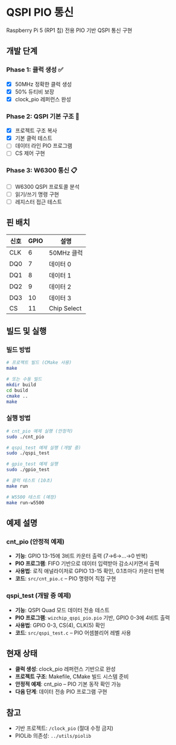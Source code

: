 # QSPI PIO 통신

Raspberry Pi 5 (RP1 칩) 전용 PIO 기반 QSPI 통신 구현

## 개발 단계

### Phase 1: 클럭 생성 ✅
- [x] 50MHz 정확한 클럭 생성
- [x] 50% 듀티비 보장
- [x] clock_pio 레퍼런스 완성

### Phase 2: QSPI 기본 구조 🚧
- [x] 프로젝트 구조 복사
- [x] 기본 클럭 테스트
- [ ] 데이터 라인 PIO 프로그램
- [ ] CS 제어 구현

### Phase 3: W6300 통신 📋
- [ ] W6300 QSPI 프로토콜 분석
- [ ] 읽기/쓰기 명령 구현
- [ ] 레지스터 접근 테스트

## 핀 배치

| 신호 | GPIO | 설명 |
|------|------|------|
| CLK  | 6    | 50MHz 클럭 |
| DQ0  | 7    | 데이터 0 |
| DQ1  | 8    | 데이터 1 |  
| DQ2  | 9    | 데이터 2 |
| DQ3  | 10   | 데이터 3 |
| CS   | 11   | Chip Select |

## 빌드 및 실행

### 빌드 방법
```bash
# 프로젝트 빌드 (CMake 사용)
make

# 또는 수동 빌드
mkdir build
cd build
cmake ..
make
```

### 실행 방법
```bash
# cnt_pio 예제 실행 (안정적)
sudo ./cnt_pio

# qspi_test 예제 실행 (개발 중)
sudo ./qspi_test

# gpio_test 예제 실행
sudo ./gpio_test

# 클럭 테스트 (10초)
make run

# W5500 테스트 (예정)
make run-w5500
```

## 예제 설명

### cnt_pio (안정적 예제)
- **기능**: GPIO 13-15에 3비트 카운터 출력 (7→6→...→0 반복)
- **PIO 프로그램**: FIFO 기반으로 데이터 입력받아 감소시키면서 출력
- **사용법**: 로직 애널라이저로 GPIO 13-15 확인, 0.1초마다 카운터 반복
- **코드**: `src/cnt_pio.c` – PIO 명령어 직접 구현

### qspi_test (개발 중 예제)
- **기능**: QSPI Quad 모드 데이터 전송 테스트
- **PIO 프로그램**: `wizchip_qspi_pio.pio` 기반, GPIO 0-3에 4비트 출력
- **사용법**: GPIO 0-3, CS(4), CLK(5) 확인
- **코드**: `src/qspi_test.c` – PIO 어셈블리어 레벨 사용

## 현재 상태

- **클럭 생성**: clock_pio 레퍼런스 기반으로 완성
- **프로젝트 구조**: Makefile, CMake 빌드 시스템 준비
- **안정적 예제**: cnt_pio – PIO 기본 동작 확인 가능
- **다음 단계**: 데이터 전송 PIO 프로그램 구현

## 참고

- 기반 프로젝트: `/clock_pio` (절대 수정 금지)
- PIOLib 의존성: `../utils/piolib`
